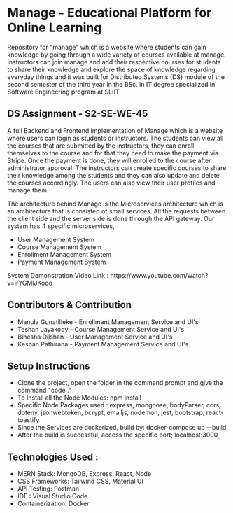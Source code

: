 # Manage -  Educational Platform for Online Learning
Repository for "manage" which is a website where students can gain knowledge by going through a wide variety of courses available at manage. Instructors can join manage and add their respective courses for students to share their knowledge and explore the space of knowledge regarding everyday things and it was built for Distributed Systems (DS) module of the second semester of the third year in the BSc. in IT degree specialized in Software Engineering program at SLIIT.

<h2>DS Assignment - S2-SE-WE-45</h2>
<p>A full Backend and Frontend implementation of Manage which is a website where users can login as students or instructors. The students can view all the courses that are submitted by the instructors, they can enroll themselves to the course and for that they need to make the payment via Stripe. Once the payment is done, they will enrolled to the course after administrator approval. The instructors can create specific courses to share their knowledge among the students and they can also update and delete the courses accordingly. The users can also view their user profiles and manage them. 
<p>The architecture behind Manage is the Microservices architecture which is an architecture that is consisted of small services. All the requests between the client side and the server side is done through the API gateway. Our system has 4 specific microservices,
  <ul>
  <li>User Management System</li>
  <li>Course Management System</li>
  <li>Enrollment Management System</li>
  <li>Payment Management System</li>
</ul>
</p>

<p>System Demonstration Video Link : https://www.youtube.com/watch?v=irYGMlJKooo </p>

<h2>Contributors & Contribution</h2>
<ul>
  <li>Manula Gunatilleke - Enrollment Management Service and UI's</li>
  <li>Teshan Jayakody - Course Management Service and UI's</li>
  <li>Bihesha Dilshan - User Management Service and UI's</li>
  <li>Keshan Pathirana - Payment Management Service and UI's</li>
</ul>

<h2>Setup Instructions</h2>
<ul>
  <li>Clone the project, open the folder in the command prompt and give the command "code ."</li>
  <li>To Install all the Node Modules: npm install </li>
  <li>Specific Node Packages used : express, mongoose, bodyParser, cors, dotenv, jsonwebtoken, bcrypt, emailjs, nodemon, jest, bootstrap, react-toastify</li>
  <li>Since the Services are dockerized, build by: docker-compose up --build</li>
  <li>After the build is successful, access the specific port; localhost:3000</li>
</ul>

<h2>Technologies Used :</h2>
<ul>
  <li>MERN Stack: MongoDB, Express, React, Node</li>
  <li>CSS Frameworks: Tailwind CSS, Material UI</li>
  <li>API Testing: Postman</li>
  <li>IDE : Visual Studio Code</li>
  <li>Containerization: Docker</li>
</ul>
